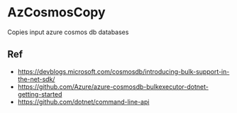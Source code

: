 # AzCosmosCopy

Copies input azure cosmos db databases

## Ref
- https://devblogs.microsoft.com/cosmosdb/introducing-bulk-support-in-the-net-sdk/
- https://github.com/Azure/azure-cosmosdb-bulkexecutor-dotnet-getting-started
- https://github.com/dotnet/command-line-api